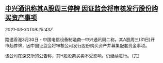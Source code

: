<!--1617096663000-->
[中兴通讯称其A股周三停牌 因证监会将审核发行股份购买资产事项](https://cn.reuters.com/article/china-csrc-zte-stocks-0330-idCNKBS2BM0ZU)
------

<div><i>2021-03-30T09:25:43Z</i></div><p>路透香港3月30日 - 中国电信设备制造商--中兴通讯周二称，其A股周三(31日)开市起停牌，因中国证监会将审核公司发行股份购买资产并募集配套资金事项。</p><p>该公司在深交所的公告称，其H股股票买卖不受影响，仍继续进行。（完）</p>
